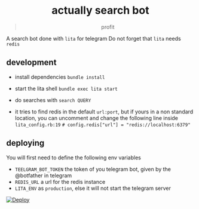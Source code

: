 <h1 align="center">actually search bot</h1>
<blockquote align="center">profit</blockquote>

A search bot done with `lita` for telegram
Do not forget that `lita` needs `redis`

## development

- install dependencies `bundle install`
- start the lita shell `bundle exec lita start`
- do searches with `search QUERY`

- it tries to find redis in the default `url:port`, but if yours in a non standard location, you can uncomment and change the following line inside `lita_config.rb:19`
  `# config.redis["url"] = "redis://localhost:6379"`

## deploying

You will first need to define the following env variables
- `TEELGRAM_BOT_TOKEN` the token of you telegram bot, given by the @botfather in telegram
- `REDIS_URL` a url for the redis instance
- `LITA_ENV` as `production`, else it will not start the telegram server

[![Deploy](https://www.herokucdn.com/deploy/button.svg)](https://heroku.com/deploy)
